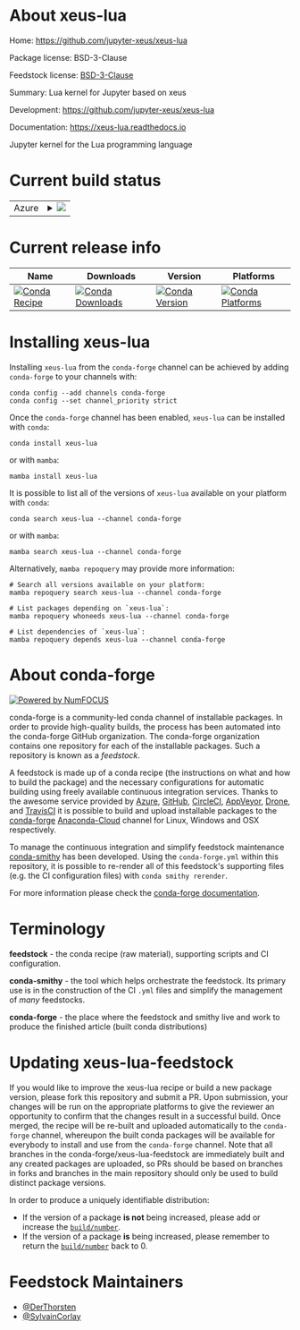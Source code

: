 About xeus-lua
==============

Home: https://github.com/jupyter-xeus/xeus-lua

Package license: BSD-3-Clause

Feedstock license: [BSD-3-Clause](https://github.com/conda-forge/xeus-lua-feedstock/blob/main/LICENSE.txt)

Summary: Lua kernel for Jupyter based on xeus

Development: https://github.com/jupyter-xeus/xeus-lua

Documentation: https://xeus-lua.readthedocs.io

Jupyter kernel for the Lua programming language

Current build status
====================


<table>
    
  <tr>
    <td>Azure</td>
    <td>
      <details>
        <summary>
          <a href="https://dev.azure.com/conda-forge/feedstock-builds/_build/latest?definitionId=13803&branchName=main">
            <img src="https://dev.azure.com/conda-forge/feedstock-builds/_apis/build/status/xeus-lua-feedstock?branchName=main">
          </a>
        </summary>
        <table>
          <thead><tr><th>Variant</th><th>Status</th></tr></thead>
          <tbody><tr>
              <td>linux_64</td>
              <td>
                <a href="https://dev.azure.com/conda-forge/feedstock-builds/_build/latest?definitionId=13803&branchName=main">
                  <img src="https://dev.azure.com/conda-forge/feedstock-builds/_apis/build/status/xeus-lua-feedstock?branchName=main&jobName=linux&configuration=linux%20linux_64_" alt="variant">
                </a>
              </td>
            </tr><tr>
              <td>osx_64</td>
              <td>
                <a href="https://dev.azure.com/conda-forge/feedstock-builds/_build/latest?definitionId=13803&branchName=main">
                  <img src="https://dev.azure.com/conda-forge/feedstock-builds/_apis/build/status/xeus-lua-feedstock?branchName=main&jobName=osx&configuration=osx%20osx_64_" alt="variant">
                </a>
              </td>
            </tr><tr>
              <td>win_64</td>
              <td>
                <a href="https://dev.azure.com/conda-forge/feedstock-builds/_build/latest?definitionId=13803&branchName=main">
                  <img src="https://dev.azure.com/conda-forge/feedstock-builds/_apis/build/status/xeus-lua-feedstock?branchName=main&jobName=win&configuration=win%20win_64_" alt="variant">
                </a>
              </td>
            </tr>
          </tbody>
        </table>
      </details>
    </td>
  </tr>
</table>

Current release info
====================

| Name | Downloads | Version | Platforms |
| --- | --- | --- | --- |
| [![Conda Recipe](https://img.shields.io/badge/recipe-xeus--lua-green.svg)](https://anaconda.org/conda-forge/xeus-lua) | [![Conda Downloads](https://img.shields.io/conda/dn/conda-forge/xeus-lua.svg)](https://anaconda.org/conda-forge/xeus-lua) | [![Conda Version](https://img.shields.io/conda/vn/conda-forge/xeus-lua.svg)](https://anaconda.org/conda-forge/xeus-lua) | [![Conda Platforms](https://img.shields.io/conda/pn/conda-forge/xeus-lua.svg)](https://anaconda.org/conda-forge/xeus-lua) |

Installing xeus-lua
===================

Installing `xeus-lua` from the `conda-forge` channel can be achieved by adding `conda-forge` to your channels with:

```
conda config --add channels conda-forge
conda config --set channel_priority strict
```

Once the `conda-forge` channel has been enabled, `xeus-lua` can be installed with `conda`:

```
conda install xeus-lua
```

or with `mamba`:

```
mamba install xeus-lua
```

It is possible to list all of the versions of `xeus-lua` available on your platform with `conda`:

```
conda search xeus-lua --channel conda-forge
```

or with `mamba`:

```
mamba search xeus-lua --channel conda-forge
```

Alternatively, `mamba repoquery` may provide more information:

```
# Search all versions available on your platform:
mamba repoquery search xeus-lua --channel conda-forge

# List packages depending on `xeus-lua`:
mamba repoquery whoneeds xeus-lua --channel conda-forge

# List dependencies of `xeus-lua`:
mamba repoquery depends xeus-lua --channel conda-forge
```


About conda-forge
=================

[![Powered by
NumFOCUS](https://img.shields.io/badge/powered%20by-NumFOCUS-orange.svg?style=flat&colorA=E1523D&colorB=007D8A)](https://numfocus.org)

conda-forge is a community-led conda channel of installable packages.
In order to provide high-quality builds, the process has been automated into the
conda-forge GitHub organization. The conda-forge organization contains one repository
for each of the installable packages. Such a repository is known as a *feedstock*.

A feedstock is made up of a conda recipe (the instructions on what and how to build
the package) and the necessary configurations for automatic building using freely
available continuous integration services. Thanks to the awesome service provided by
[Azure](https://azure.microsoft.com/en-us/services/devops/), [GitHub](https://github.com/),
[CircleCI](https://circleci.com/), [AppVeyor](https://www.appveyor.com/),
[Drone](https://cloud.drone.io/welcome), and [TravisCI](https://travis-ci.com/)
it is possible to build and upload installable packages to the
[conda-forge](https://anaconda.org/conda-forge) [Anaconda-Cloud](https://anaconda.org/)
channel for Linux, Windows and OSX respectively.

To manage the continuous integration and simplify feedstock maintenance
[conda-smithy](https://github.com/conda-forge/conda-smithy) has been developed.
Using the ``conda-forge.yml`` within this repository, it is possible to re-render all of
this feedstock's supporting files (e.g. the CI configuration files) with ``conda smithy rerender``.

For more information please check the [conda-forge documentation](https://conda-forge.org/docs/).

Terminology
===========

**feedstock** - the conda recipe (raw material), supporting scripts and CI configuration.

**conda-smithy** - the tool which helps orchestrate the feedstock.
                   Its primary use is in the construction of the CI ``.yml`` files
                   and simplify the management of *many* feedstocks.

**conda-forge** - the place where the feedstock and smithy live and work to
                  produce the finished article (built conda distributions)


Updating xeus-lua-feedstock
===========================

If you would like to improve the xeus-lua recipe or build a new
package version, please fork this repository and submit a PR. Upon submission,
your changes will be run on the appropriate platforms to give the reviewer an
opportunity to confirm that the changes result in a successful build. Once
merged, the recipe will be re-built and uploaded automatically to the
`conda-forge` channel, whereupon the built conda packages will be available for
everybody to install and use from the `conda-forge` channel.
Note that all branches in the conda-forge/xeus-lua-feedstock are
immediately built and any created packages are uploaded, so PRs should be based
on branches in forks and branches in the main repository should only be used to
build distinct package versions.

In order to produce a uniquely identifiable distribution:
 * If the version of a package **is not** being increased, please add or increase
   the [``build/number``](https://docs.conda.io/projects/conda-build/en/latest/resources/define-metadata.html#build-number-and-string).
 * If the version of a package **is** being increased, please remember to return
   the [``build/number``](https://docs.conda.io/projects/conda-build/en/latest/resources/define-metadata.html#build-number-and-string)
   back to 0.

Feedstock Maintainers
=====================

* [@DerThorsten](https://github.com/DerThorsten/)
* [@SylvainCorlay](https://github.com/SylvainCorlay/)

